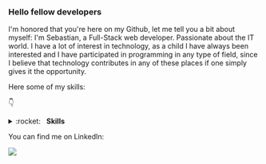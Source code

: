 ### Hello fellow developers
I'm honored that you're here on my Github, let me tell you a bit about myself: I'm Sebastian, a Full-Stack web developer. Passionate about the IT world. I have a lot of interest in technology, as a child I have always been interested and I have participated in programming in any type of field, since I believe that technology contributes in any of these places if one simply gives it the opportunity.

Here some of my skills:

👇 
<details>
	<summary>:rocket:&nbsp;&nbsp;&nbsp;<b>Skills</b></summary>
	<br/>
	<img src="https://img.shields.io/badge/Python-3776AB?logo=python&logoColor=fff" alt="Python"/>
	<img src="https://img.shields.io/badge/JavaScript-F7DF1E?logo=javascript&logoColor=000" alt="Javascript"/>	
	<img src="https://img.shields.io/badge/HTML-%23E34F26.svg?logo=html5&logoColor=white" alt="HTML5"/>
	<img src="https://img.shields.io/badge/CSS-1572B6?logo=css3&logoColor=fff" alt="CSS3"/>
	<img src="https://img.shields.io/badge/Sequelize-52B0E7?logo=sequelize&logoColor=fff" alt="Sequalize"/>
	<img src="https://img.shields.io/badge/Node.js-6DA55F?logo=node.js&logoColor=white" alt="NodeJS"/>
	<img src="https://img.shields.io/badge/Git-F05032?logo=git&logoColor=fff" alt="Git"/>
  	<img src="https://img.shields.io/badge/React-%2320232a.svg?logo=react&logoColor=%2361DAFB" alt="React"/>
  	<img src="https://img.shields.io/badge/Express.js-%23404d59.svg?logo=express&logoColor=%2361DAFB" alt="Express"/>
	<img src="https://img.shields.io/badge/Redux-764ABC?logo=redux&logoColor=fff" alt="Redux"/>
	<img src="https://custom-icon-badges.demolab.com/badge/C%23-%23239120.svg?logo=cshrp&logoColor=white" alt="Csharp"/>
	<img src="https://img.shields.io/badge/Python-3776AB?logo=python&logoColor=fff" alt="Python"/>
	<img src="https://img.shields.io/badge/Java-%23ED8B00.svg?logo=openjdk&logoColor=white" alt="Java"/>
	<img src="https://img.shields.io/badge/Go-%2300ADD8.svg?&logo=go&logoColor=white" alt="Go"/>
	<img src="https://img.shields.io/badge/FastAPI-009485.svg?logo=fastapi&logoColor=white" alt="Fastapi"/>
	<img src="https://img.shields.io/badge/Django-%23092E20.svg?logo=django&logoColor=white" alt="Django"/>
	<img src="https://img.shields.io/badge/MongoDB-%234ea94b.svg?logo=mongodb&logoColor=white" alt="MongoDb"/>
</details>
	
You can find me on LinkedIn:

[<img src="https://custom-icon-badges.demolab.com/badge/LinkedIn-0A66C2?logo=linkedin-white&logoColor=fff"/>](https://www.linkedin.com/in/sebasti%C3%A1n-carvajal-full-stack-web-developer/)
